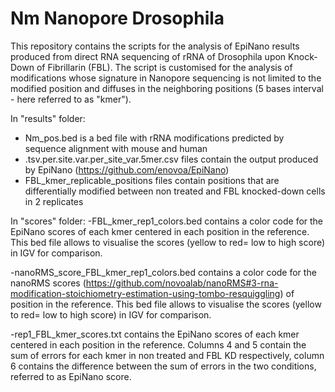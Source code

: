 # Nm Nanopore Drosophila
This repository contains the scripts for the analysis of EpiNano results produced from direct RNA sequencing of rRNA of Drosophila upon Knock-Down of Fibrillarin (FBL). 
The script is customised for the analysis of modifications whose signature in Nanopore sequencing is not limited to the modified position and diffuses in the neighboring positions (5 bases interval - here referred to as "kmer"). 

In "results" folder: 
- Nm_pos.bed is a bed file with rRNA modifications predicted by sequence alignment with mouse and human
- .tsv.per.site.var.per_site_var.5mer.csv files contain the output produced by EpiNano (https://github.com/enovoa/EpiNano)
- FBL_kmer_replicable_positions files contain positions that are differentially modified between non treated and FBL knocked-down cells in 2 replicates

In "scores" folder: 
-FBL_kmer_rep1_colors.bed contains a color code for the EpiNano scores of each kmer centered in each position in the reference. This bed file allows to visualise the scores (yellow to red= low to high score) in IGV for comparison. 

-nanoRMS_score_FBL_kmer_rep1_colors.bed contains a color code for the nanoRMS scores (https://github.com/novoalab/nanoRMS#3-rna-modification-stoichiometry-estimation-using-tombo-resquiggling) of position in the reference. This bed file allows to visualise the scores (yellow to red= low to high score) in IGV for comparison. 

-rep1_FBL_kmer_scores.txt contains the EpiNano scores of each kmer centered in each position in the reference. Columns 4 and 5 contain the sum of errors for each kmer in non treated and FBL KD respectively, column 6 contains the difference between the sum of errors in the two conditions, referred to as EpiNano score.
